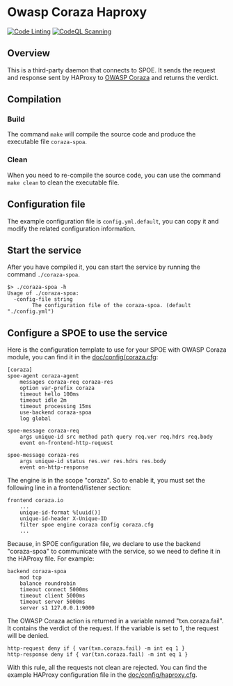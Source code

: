# Owasp Coraza Haproxy
[![Code Linting](https://github.com/corazawaf/coraza-spoa/actions/workflows/lint.yaml/badge.svg)](https://github.com/corazawaf/coraza-spoa/actions/workflows/lint.yaml)
[![CodeQL Scanning](https://github.com/corazawaf/coraza-spoa/actions/workflows/codeql.yaml/badge.svg)](https://github.com/corazawaf/coraza-spoa/actions/workflows/codeql.yaml)

## Overview
This is a third-party daemon that connects to SPOE. It sends the request and response sent by HAProxy to [OWASP Coraza](https://github.com/corazawaf/coraza) and returns the verdict.

## Compilation
### Build
The command `make` will compile the source code and produce the executable file `coraza-spoa`.

### Clean
When you need to re-compile the source code, you can use the command `make clean` to clean the executable file.

## Configuration file
The example configuration file is `config.yml.default`, you can copy it and modify the related configuration information.

## Start the service
After you have compiled it, you can start the service by running the command `./coraza-spoa`.
```shell
$> ./coraza-spoa -h
Usage of ./coraza-spoa:
  -config-file string
        The configuration file of the coraza-spoa. (default "./config.yml")
```

## Configure a SPOE to use the service
Here is the configuration template to use for your SPOE with OWASP Coraza module, you can find it in the [doc/config/coraza.cfg](https://github.com/corazawaf/coraza-spoa/blob/main/doc/config/coraza.cfg):
```editorconfig
[coraza]
spoe-agent coraza-agent
    messages coraza-req coraza-res
    option var-prefix coraza
    timeout hello 100ms
    timeout idle 2m
    timeout processing 15ms
    use-backend coraza-spoa
    log global

spoe-message coraza-req
    args unique-id src method path query req.ver req.hdrs req.body
    event on-frontend-http-request

spoe-message coraza-res
    args unique-id status res.ver res.hdrs res.body
    event on-http-response
```

The engine is in the scope "coraza". So to enable it, you must set the following line in a frontend/listener section:
``` editorconfig
frontend coraza.io
    ...
    unique-id-format %[uuid()]
    unique-id-header X-Unique-ID
    filter spoe engine coraza config coraza.cfg
    ...
```

Because, in SPOE configuration file, we declare to use the backend "coraza-spoa" to communicate with the service, so we need to define it in the HAProxy file. For example:
```editorconfig
backend coraza-spoa
    mod tcp
    balance roundrobin
    timeout connect 5000ms
    timeout client 5000ms
    timeout server 5000ms
    server s1 127.0.0.1:9000
```

The OWASP Coraza action is returned in a variable named "txn.coraza.fail". It contains the verdict of the request. If the variable is set to 1, the request will be denied.
```editorconfig
http-request deny if { var(txn.coraza.fail) -m int eq 1 }
http-response deny if { var(txn.coraza.fail) -m int eq 1 }
```
With this rule, all the requests not clean are rejected. You can find the example HAProxy configuration file in the [doc/config/haproxy.cfg](https://github.com/corazawaf/coraza-spoa/blob/main/doc/config/haproxy.cfg).

